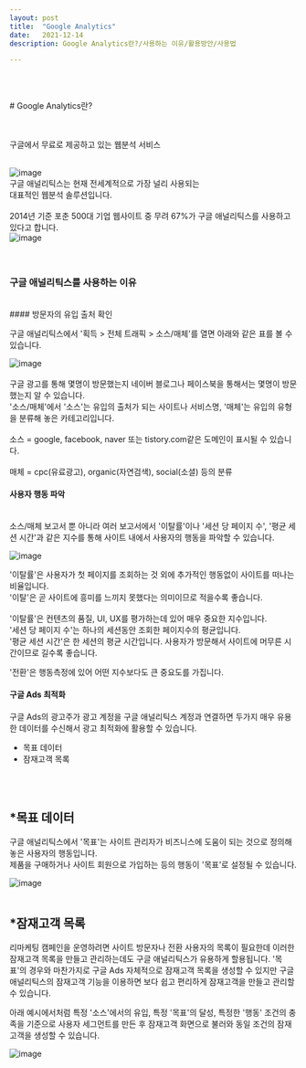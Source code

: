 ```yaml
---
layout: post
title:  "Google Analytics"
date:   2021-12-14
description: Google Analytics란?/사용하는 이유/활용방안/사용법

---
```

<br/>
<br/>

<p class="start"># Google Analytics란?</p>   
<br/>
<br/>
구글에서 무료로 제공하고 있는 웹분석 서비스
<br/>
<br/>

![image](https://user-images.githubusercontent.com/84303574/145998694-50217eb0-d0a9-44c2-ac46-9e5478f57b26.png)
<br/>
구글 애널리틱스는 현재 전세계적으로 가장 널리 사용되는   
대표적인 웹분석 솔루션입니다.   
<br/>
2014년 기준 포춘 500대 기업 웹사이트 중 무려 67%가 구글 애널리틱스를 사용하고 있다고 합니다.
<br/>
![image](https://user-images.githubusercontent.com/84303574/145998947-c943db32-ebd7-475a-8d6a-540689b8c170.png)
<br/>
<br/>
<br/>

### 구글 애널리틱스를 사용하는 이유
<br/>
#### 방문자의 유입 출처 확인

구글 애널리틱스에서 '획득 > 전체 트래픽 > 소스/매체'를 열면 아래와 같은 표를 볼 수 있습니다.
<br/>

![image](https://user-images.githubusercontent.com/84303574/146000935-78d76f97-9ddb-42d5-b939-394ee2993238.png)
<br/>
<br/>
구글 광고를 통해 몇명이 방문했는지 네이버 블로그나 페이스북을 통해서는 몇명이 방문했는지 알 수 있습니다.
<br/>
'소스/매체'에서 '소스'는 유입의 출처가 되는 사이트나 서비스명, '매체'는 유입의 유형을 분류해 놓은 카테고리입니다.
<br/>
<br/>
소스 = google, facebook, naver 또는 tistory.com같은 도메인이 표시될 수 있습니다.
<br/>
<br/>
매체 = cpc(유료광고), organic(자연검색), social(소셜) 등의 분류

#### 사용자 행동 파악
<br/>
소스/매체 보고서 뿐 아니라 여러 보고서에서 '이탈률'이나 '세션 당 페이지 수', '평균 세션 시간'과 같은 지수를 통해 사이트 내에서 사용자의 행동을 파악할 수 있습니다.
<br/>

![image](https://user-images.githubusercontent.com/84303574/146009782-53300bb4-82c7-4f75-842b-2e762df43a60.png)

'이탈률'은 사용자가 첫 페이지를 조회하는 것 외에 추가적인 행동없이 사이트를 떠나는 비율입니다.<br/>
'이탈'은 곧 사이트에 흥미를 느끼지 못했다는 의미이므로 적을수록 좋습니다.<br/>
<br/>
'이탈률'은 컨텐츠의 품질, UI, UX를 평가하는데 있어 매우 중요한 지수입니다.
<br/>
'세션 당 페이지 수'는 하나의 세션동안 조회한 페이지수의 평균입니다.
<br/>
'평균 세션 시간'은 한 세션의 평균 시간입니다. 사용자가 방문해서 사이트에 머무른 시간이므로 길수록 좋습니다.
<br/>
<p class="start">'전환'은 행동측정에 있어 어떤 지수보다도 큰 중요도를 가집니다.
</p>   

#### 구글 Ads 최적화
구글 Ads의 광고주가 광고 계정을 구글 애널리틱스 계정과 연결하면 두가지 매우 유용한 데이터를 수신해서
광고 최적화에 활용할 수 있습니다.
<br/>

* 목표 데이터
* 잠재고객 목록
<br/>
<br/>

## *목표 데이터

구글 애널리틱스에서 '목표'는 사이트 관리자가 비즈니스에 도움이 되는 것으로 정의해놓은 사용자의 행동입니다.
<br/>
제품을 구매하거나 사이트 회원으로 가입하는 등의 행동이 '목표'로 설정될 수 있습니다.
<br/>

![image](https://user-images.githubusercontent.com/84303574/146012625-1ee1f63b-3df3-4e14-b25c-be655ce46c29.png)
<br/>
<br/>



## *잠재고객 목록

리마케팅 캠페인을 운영하려면 사이트 방문자나 전환 사용자의 목록이 필요한데 이러한 잠재고객 목록을 만들고 관리하는데도 구글 애널리틱스가 유용하게 할용됩니다. '목표'의 경우와 마찬가지로 구글 Ads 자체적으로 잠재고객 목록을 생성할 수 있지만 구글 애널리틱스의 잠재고객 기능을 이용하면 보다 쉽고 편리하게 잠재고객을 만들고 관리할 수 있습니다.

아래 예시에서처럼 특정 '소스'에서의 유입, 특정 '목표'의 달성, 특정한 '행동' 조건의 충족을 기준으로 사용자 세그먼트를 만든 후 잠재고객 화면으로 불러와 동일 조건의 잠재고객을 생성할 수 있습니다.

![image](https://user-images.githubusercontent.com/84303574/146012865-c2922b65-2592-49ef-b2f3-f5827afc4f4e.png)
<br/>
<br/>

